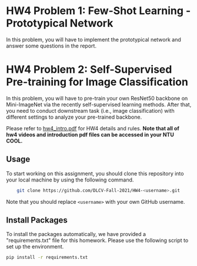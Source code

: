 
# HW4 Problem 1: Few-Shot Learning - Prototypical Network
In this problem, you will have to implement the prototypical network and answer some questions in the report.

# HW4 Problem 2: Self-Supervised Pre-training for Image Classification
In this problem, you will have to pre-train your own ResNet50 backbone on Mini-ImageNet via the recently self-supervised learning methods. After that, you need to conduct downstream task (i.e., image classification) with different settings to analyze your pre-trained backbone. 
  
Please refer to [hw4_intro.pdf](https://drive.google.com/drive/folders/19KSzhJyGjEkh-pKUds26LwN9IQ5SUSOf?usp=sharing) for HW4 details and rules. **Note that all of hw4 videos and introduction pdf files can be accessed in your NTU COOL.**

## Usage
To start working on this assignment, you should clone this repository into your local machine by using the following command.
```bash
    git clone https://github.com/DLCV-Fall-2021/HW4-<username>.git
```
Note that you should replace `<username>` with your own GitHub username.

## Install Packages
To install the packages automatically, we have provided a "requirements.txt" file for this homework. Please use the following script to set up the environment.
```bash
pip install -r requirements.txt
```
